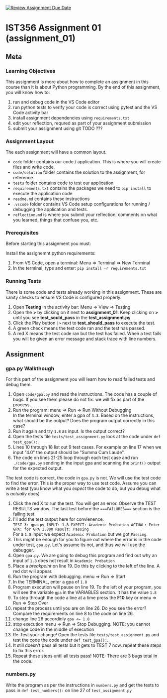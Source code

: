 [![Review Assignment Due Date](https://classroom.github.com/assets/deadline-readme-button-22041afd0340ce965d47ae6ef1cefeee28c7c493a6346c4f15d667ab976d596c.svg)](https://classroom.github.com/a/SWuRbOmc)
# IST356 Assignment 01 (assignment_01)

## Meta

### Learning Objectives

This assignment is more about how to complete an assignment in this course than it is about Python programming. By the end of this assignment, you will know how to:

1. run and debug code in the VS Code editor
2. run python tests to verify your code is correct using pytest and the VS Code activity bar
3. install assignment dependencies using `requirements.txt`
4. edit your reflection, requred as part of your assignment submission
5. submit your assignment using git
TODO ???

### Assignment Layout

The each assignment will have a common layout.

- `code` folder contains our code / application. This is where you will create files and write code.
- `code/solution` folder contains the solution to the assignment, for reference.
- `tests` folder contains code to test our application
- `requirements.txt` contains the packages we need to `pip install` to execute the application code
- `readme.md` contains these instructions
- `.vscode` folder contains VS Code setup configurations for running / debugging the application and tests.
-  `reflection.md` is where you submit your reflection, comments on what you learned, things that confuse you, etc.

### Prerequisites 

Before starting this assignment you must:

Install the assignemnt python requirements:

1. From VS Code, open a terminal: Menu => Terminal => New Terminal
2. In the terminal, type and enter: `pip install -r requirements.txt`


### Running Tests

There is some code and tests already working in this assignment. These are sanity checks to ensure VS Code is configured properly.

1. Open **Testing** in the activity bar: Menu => View => Testing
2. Open the **>** by clicking on it next to **assignment_01**. Keep clicking on **>** until you see **test_sould_pass** in the **test_assignment.py**
3. Click the Play button `|>` next to **test_should_pass** to execute the test. 
4. A green check means the test code ran and the test has passed.
5. A red X means the test code ran but the test has failed. When a test fails you will be given an error message and stack trace with line numbers.

## Assignment

### gpa.py Walkthough

For this part of the assignment you will learn how to read failed tests and debug them.

1. Open `code/gpa.py` and read the instructions. The code has a couple of bugs. If you see them please do not fix. we will fix as part of the process.
2. Run the program: menu => Run => Run Without Debugging  
In the terminal window, enter a gpa of `3.3`. Based on the instructions, what should be the output? Does the program output correctly in this case?
3. Run it again and try `1.8` as input. Is the output correct?
4. Open the tests file `tests/test_assignment.py` look at the code under `def test_gpa():`. 
5. Lines 10 through 18 list out 9 test cases. For example on line 17 when we input "4.0" the output should be "Summa Cum Laude".
6. The code on lines 21-25 loop through each test case and run `./code/gpa.py` sending in the input gpa and scanning the `print()` output for the expected output.


The test code is correct, the code in `gpa.py` is not. We will use the test code to find the error. This is the proper way to use test code. Assume you can write a test (you know what you *expect* the code to do, but you debug what is *actually* does)


1. Click the red X to run the test. You will get an error. Observe the TEST RESULTS window. The last test before the `===FAILURES===` section is the failing test. 
2. I'll add the test output here for convienence.   
`TEST 3: gpa.py INPUT: 1.8 EXPECT: Academic Probation ACTUAL: Enter GPA: for GPA 1.800 Result: Passing`  
For a `1.8` input we expect `Academic Probation` but we got `Passing`.
3. This might be enough for you to figure out where the error is in the code under test, `gpa.py`. Let's assume its not, and thus we will use the debugger.
4. Open `gpa.py`. We are going to debug this program and find out why an input of `1.8` does not result in `Academic Probation`
5. Place a *breakpoint* on line 19. Do this by clicking to the left of the line. A red dot will appear.
6. Run the program with debugging. menu => Run => Start
7. In the TERMINAL, enter a gpa of `1.8`
8. Program execution will pause on line 19. To the left of your program, you will see the variable `gpa` in the VARIABLES section. It has the value `1.8`
9. To step through the code a line at a time press the **F10** key or menu => Run => Step Over
10. repeat the process until you are on line 26. Do you see the error? Compare the requirements on line 8 to the code on line 26.
11. change line 26 accordinly `gpa <= 1.8`
12. stop execution menu => Run => Stop Debugging. NOTE: you cannot change code in the middle of execution
13. Re-Test your change! Open the tests file `tests/test_assignment.py` and test the code the code under `def test_gpa():`.
14. It still doesn't pass all tests but it gets to TEST 7 now. repeat these steps to fix this error.
15. Repeat these steps until all tests pass! NOTE: There are 3 bugs total in the code.


### numbers.py

Write the program as per the instructions in `numbers.py` and get the tests to pass in `def test_numbers():` on line 27 of `test_assignment.py`
 